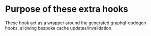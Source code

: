 # Purpose of these extra hooks

These hook act as a wrapper around the generated graphql-codegen hooks, allowing bespoke cache updates/invalidation.
